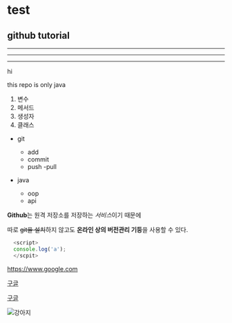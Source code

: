 # test
## github tutorial

---

***

* * * 

hi 

this repo is only java

1. 변수
2. 메서드
3. 생성자
4. 클래스


- git
  - add
  - commit
  - push
  -pull
  
- java
  - oop
  - api


**Github**는 원격 저장소를 저장하는 *서비스*이기 때문에

따로 ~~git을 설치~~하지 않고도 **온라인 상의 버전관리 기등**을 사용할 수 있다.

```javascript
  <script>
  console.log('a');
  </scpit>
  ```
  
  <https://www.google.com>
  
  [구글](https://www.google.com)
  
  [구글](https://www.google.com, "구글링은 여기서")
  
  ![강아지](https://www.google.com/logos/doodles/2021/seasonal-holidays-2021-6753651837109324-6752733080595603-cst.gif)
  
